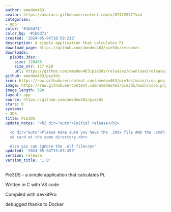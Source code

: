 ```yaml
---
author: amedeo463
avatar: https://avatars.githubusercontent.com/u/87472837?v=4
categories:
- app
color: '#1b6d71'
color_bg: '#1b6d71'
created: '2024-05-04T18:59:21Z'
description: A simple application that calculates Pi
download_page: https://github.com/amedeo463/pie3ds/releases
downloads:
  pie3ds.3dsx:
    size: 120436
    size_str: 117 KiB
    url: https://github.com/amedeo463/pie3ds/releases/download/release/pie3ds.3dsx
github: amedeo463/pie3ds
icon: https://raw.githubusercontent.com/amedeo463/pie3ds/main/icon.png
image: https://raw.githubusercontent.com/amedeo463/pie3ds/main/icon.png
image_length: 390
layout: app
source: https://github.com/amedeo463/pie3ds
stars: 0
systems:
- 3DS
title: Pie3DS
update_notes: '<h2 dir="auto">Initial release</h2>

  <p dir="auto">Please make sure you have the .3dsx file AND the .smdh file on your
  sd card at the same directory.<br>

  Also you can ignore the .elf file</p>'
updated: '2024-05-04T19:03:35Z'
version: release
version_title: '1.0'
---
```

Pie3DS - a simple application that calculates Pi.

Written in C with VS code

Compiled with devkitPro

debugged thanks to Docker
